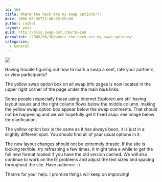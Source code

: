 ```yaml
---
id: 168
title: Where the heck are my swap options???
date: 2008-06-30T12:08:55+00:00
author: rachel
layout: post
guid: http://blog.swap-bot.com/?p=168
permalink: /2008/06/30/where-the-heck-are-my-swap-options/
categories:
  - General
---
```

[![](http://www.rljart.com/blog/wp-content/uploads/2008/06/swapscreenshot.gif)](http://www.rljart.com/blog/wp-content/uploads/2008/06/swapscreenshot.gif)

Having trouble figuring out how to mark a swap a sent, rate your partners, or view participants?

The yellow swap option box on all swap info pages is now located in the upper right corner of the page under the main blue links.

Some people (especially those using Internet Explorer) are still having layout issues and the right column flows below the middle column, making the yellow swap option box appear below the swap comments. That should not be happening and we will hopefully get it fixed asap. see image below for clarification.

The yellow option box is the same as it has always been, it is just in a slightly different spot. You should find all of your usual options in it.

The new layout changes should not be extremely drastic. If the site is looking terrible, try refreshing a few times. It might take a while to get the full new format loaded if you have the old version cached. We will also continue to work on the IE problems and adjust the text sizes and spacing throughout the site. Have patience. <img src="http://blog.swap-bot.com/wp-includes/images/smilies/simple-smile.png" alt=":)" class="wp-smiley" style="height: 1em; max-height: 1em;" />

Thanks for your help. I promise things will keep on improving!